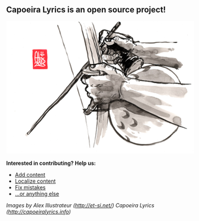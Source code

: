 ## Capoeira Lyrics is an open source project!

[![Capoeira Lyrics](https://raw.githubusercontent.com/yetithefoot/capoeiralyrics.info/master/public/images/encre_0482.jpg)](http://capoeiralyrics.info)


**Interested in contributing? Help us:**

- [Add content](mailto:reg.yeti@gmail.com)
- [Localize content](mailto:reg.yeti@gmail.com)
- [Fix mistakes](mailto:reg.yeti@gmail.com)
- [...or anything else](mailto:reg.yeti@gmail.com)

*Images by Alex Illustrateur (http://et-si.net/)*
*Capoeira Lyrics (http://capoeiralyrics.info)*
